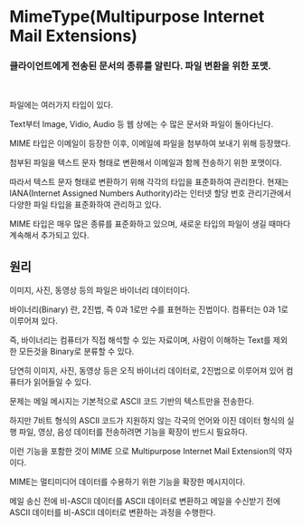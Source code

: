 
# MimeType(Multipurpose Internet Mail Extensions)


### 클라이언트에게 전송된 문서의 종류를 알린다. 파일 변환을 위한 포맷. 

<br>

파일에는 여러가지 타입이 있다. 

Text부터 Image, Vidio, Audio 등  웹 상에는 수 많은 문서와 파일이 돌아다닌다.

MIME 타입은 이메일이 등장한 이후, 이메일에 파일을 첨부하여 보내기 위해 등장했다.

첨부된 파일을 텍스트 문자 형태로 변환해서 이메일과 함께 전송하기 위한 포맷이다.

따라서 텍스트 문자 형태로 변환하기 위해 각각의 타입을 표준화하여 관리한다. 현재는 IANA(Internet Assigned Numbers Authority)라는 인터넷 할당 번호 관리기관에서 다양한 파일 타입을 표준화하여 관리하고 있다.

MIME 타입은 매우 많은 종류를 표준화하고 있으며, 새로운 타입의 파일이 생길 때마다 계속해서 추가되고 있다.


## 원리

이미지, 사진, 동영상 등의 파일은 바이너리 데이터이다. 

바이너리(Binary) 란, 2진법, 즉 0과 1로만 수를 표현하는 진법이다. 컴퓨터는 0과 1로 이루어져 있다.

즉, 바이너리는 컴퓨터가 직접 해석할 수 있는 자료이며, 사람이 이해하는 Text를 제외한 모든것을 Binary로 분류할 수 있다.

당연히 이미지, 사진, 동영상 등은 오직 바이너리 데이터로, 2진법으로 이루어져 있어 컴퓨터가 읽어들일 수 있다.

문제는 메일 메시지는 기본적으로 ASCII 코드 기반의 텍스트만을 전송한다.

하지만 7비트 형식의 ASCII 코드가 지원하지 않는 각국의 언어와 이진 데이터 형식의 실행 파일, 영상, 음성 데이터를 전송하려면 기능을 확장이 반드시 필요하다. 

이런 기능을 포함한 것이 MIME 으로 Multipurpose Internet Mail Extension의 약자이다. 

MIME는 멀티미디어 데이터를 수용하기 위한 기능을 확장한 메시지이다. 

메일 송신 전에 비-ASCII 데이터를 ASCII 데이터로 변환하고 메일을 수신받기 전에 ASCII 데이터를 비-ASCII 데이터로 변환하는 과정을 수행한다.



<!-- 2021.09.17 -->
